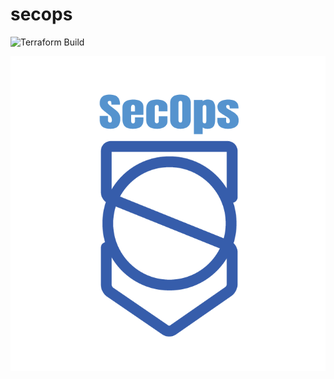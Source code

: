 # secops
![Terraform Build](https://github.com/wwce/secops_ctf/workflows/Terraform%20Build/badge.svg?branch=main)

![SecOps Logo](docs/thick_ver.png)
